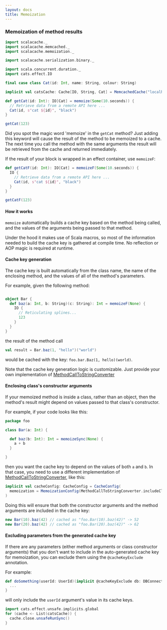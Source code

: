 ```yaml
---
layout: docs
title: Memoization
---
```


### Memoization of method results

```scala mdoc:reset-object
import scalacache._
import scalacache.memcached._
import scalacache.memoization._

import scalacache.serialization.binary._

import scala.concurrent.duration._
import cats.effect.IO

final case class Cat(id: Int, name: String, colour: String)

implicit val catsCache: Cache[IO, String, Cat] = MemcachedCache("localhost:11211")

def getCat(id: Int): IO[Cat] = memoize(Some(10.seconds)) {
  // Retrieve data from a remote API here ...
  Cat(id, s"cat ${id}", "black")
}

getCat(123)
```

Did you spot the magic word 'memoize' in the `getCat` method? Just adding this keyword will cause the result of the method to be memoized to a cache.
The next time you call the method with the same arguments the result will be retrieved from the cache and returned immediately.

If the result of your block is wrapped in an effect container, use `memoizeF`:

```scala mdoc
def getCatF(id: Int): IO[Cat] = memoizeF(Some(10.seconds)) {
  IO {
    // Retrieve data from a remote API here ...
    Cat(id, s"cat ${id}", "black")
  }
}

getCatF(123)
```

#### How it works

`memoize` automatically builds a cache key based on the method being called, and the values of the arguments being passed to that method.

Under the hood it makes use of Scala macros, so most of the information needed to build the cache key is gathered at compile time. No reflection or AOP magic is required at runtime.

#### Cache key generation

The cache key is built automatically from the class name, the name of the enclosing method, and the values of all of the method's parameters.

For example, given the following method:

```scala

object Bar {
  def baz(a: Int, b: String)(c: String): Int = memoizeF(None) {
    IO {
      // Reticulating splines...
      123
    }
  }
}
```

the result of the method call

```scala
val result = Bar.baz(1, "hello")("world")
```

would be cached with the key: `foo.bar.Baz(1, hello)(world)`.

Note that the cache key generation logic is customizable. Just provide your own implementation of [MethodCallToStringConverter](https://github.com/cb372/scalacache/blob/master/modules/core/shared/src/main/scala/scalacache/memoization/MethodCallToStringConverter.scala)

#### Enclosing class's constructor arguments

If your memoized method is inside a class, rather than an object, then the method's result might depend on values passed to that class's constructor.

For example, if your code looks like this:

```scala
package foo

class Bar(a: Int) {

  def baz(b: Int): Int = memoizeSync(None) {
    a + b
  }

}
```

then you want the cache key to depend on the values of both `a` and `b`. In that case, you need to use a different implementation of [MethodCallToStringConverter](https://github.com/cb372/scalacache/blob/master/modules/core/shared/src/main/scala/scalacache/memoization/MethodCallToStringConverter.scala), like this:

```scala
implicit val cacheConfig: CacheConfig = CacheConfig(
  memoization = MemoizationConfig(MethodCallToStringConverter.includeClassConstructorParams)
)
```

Doing this will ensure that both the constructor arguments and the method arguments are included in the cache key:

```scala
new Bar(10).baz(42) // cached as "foo.Bar(10).baz(42)" -> 52
new Bar(20).baz(42) // cached as "foo.Bar(20).baz(42)" -> 62
```

#### Excluding parameters from the generated cache key

If there are any parameters (either method arguments or class constructor arguments) that you don't want to include in the auto-generated cache key for memoization, you can exclude them using the `@cacheKeyExclude` annotation.

For example:

```scala
def doSomething(userId: UserId)(implicit @cacheKeyExclude db: DBConnection): String = memoize {
  ...
}
```

will only include the `userId` argument's value in its cache keys.

```scala mdoc:invisible
import cats.effect.unsafe.implicits.global
for (cache <- List(catsCache)) {
  cache.close.unsafeRunSync()
}
```
